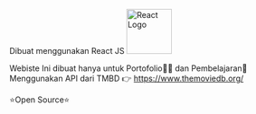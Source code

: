 Dibuat menggunakan React JS <img src="https://raw.githubusercontent.com/reactjs/reactjs.org/main/src/icons/logo.svg" alt="React Logo" height="80"/>

Webiste Ini dibuat hanya untuk Portofolio👨‍💻 dan Pembelajaran🏫
Menggunakan API dari TMBD 👉 https://www.themoviedb.org/

⭐Open Source⭐
